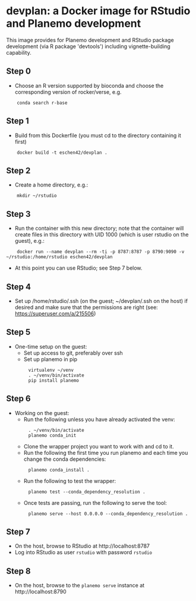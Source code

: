 # devplan: a Docker image for RStudio and Planemo development
This image provides for Planemo development and RStudio package development (via R package 'devtools') including vignette-building capability.
## Step 0
   - Choose an R version supported by bioconda and choose the corresponding version of rocker/verse, e.g.
   ```
       conda search r-base
   ```
## Step 1
   - Build from this Dockerfile (you must cd to the directory containing it first)
   ```
       docker build -t eschen42/devplan .
   ```
## Step 2 
   - Create a home directory, e.g.:
   ```
       mkdir ~/rstudio
   ```
## Step 3
   - Run the container with this new directory; note that the container will create
     files in this directory with UID 1000 (which is user rstudio on the guest), e.g.:
   ```
       docker run --name devplan --rm -ti -p 8787:8787 -p 8790:9090 -v ~/rstudio:/home/rstudio eschen42/devplan
   ```
   - At this point you can use RStudio; see Step 7 below.
## Step 4
   - Set up /home/rstudio/.ssh (on the guest; ~/devplan/.ssh on the host) if desired
     and make sure that the permissions are right (see: https://superuser.com/a/215506)

## Step 5
   - One-time setup on the guest:
       - Set up access to git, preferably over ssh
       - Set up planemo in pip
       ```
            virtualenv ~/venv
            . ~/venv/bin/activate
            pip install planemo
       ```
## Step 6
   - Working on the guest:
       - Run the following unless you have already activated the venv:
       ```
            . ~/venv/bin/activate
            planemo conda_init
       ```
       - Clone the wrapper project you want to work with and cd to it.
       - Run the following the first time you run planemo and each time you change the conda dependencies:
       ```
            planemo conda_install .
       ```
       - Run the following to test the wrapper:
       ```
            planemo test --conda_dependency_resolution .
       ```
       - Once tests are passing, run the following to serve the tool:
       ```
            planemo serve --host 0.0.0.0 --conda_dependency_resolution .
       ```
## Step 7
   - On the host, browse to RStudio at http://localhost:8787
   - Log into RStudio as user `rstudio` with password `rstudio`
## Step 8
   - On the host, browse to the `planemo serve` instance at http://localhost:8790
